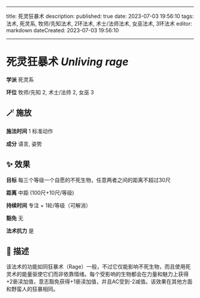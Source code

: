 
---
title: 死灵狂暴术
description: 
published: true
date: 2023-07-03 19:56:10
tags: 法术, 死灵系, 牧师/先知法术, 2环法术, 术士/法师法术, 女巫法术, 3环法术
editor: markdown
dateCreated: 2023-07-03 19:56:10

---

# **死灵狂暴术** *Unliving rage*

**学派** 死灵系 

**环位** 牧师/先知 2, 术士/法师 2, 女巫 3

## 🪄 施放

**施法时间** 1 标准动作

**成分** 语言, 姿势

## ✨ 效果 

**目标** 每三个等级一个自愿的不死生物，任意两者之间的距离不超过30尺 

**距离** 中距 (100尺+10尺/等级)  

**持续时间** 专注 + 1轮/等级（可解消） 

**豁免** 无

**法术抗力** 是

## 📖 描述

该法术的功能如同狂暴术（Rage）一般，不过它仅能影响不死生物，而且使用死灵术的能量驱使它们而非依靠情绪。每个受影响的生物都会在力量和魅力上获得+2亵渎加值，意志豁免获得+1亵渎加值，并且AC受到-2减值。该效果在其他方面和野蛮人的狂暴相同。
    